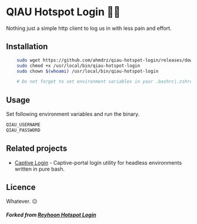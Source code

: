 # QIAU Hotspot Login 🤦🏻‍

Nothing just a simple http client to log us in with less pain and effort.


## Installation

```bash
    sudo wget https://github.com/ahmdrz/qiau-hotspot-login/releases/download/0.0.1/qiau-login-linux -O /usr/local/bin/qiau-hotspot-login
    sudo chmod +x /usr/local/bin/qiau-hotspot-login
    sudo chown $(whoami) /usr/local/bin/qiau-hotspot-login

    # Do not forget to set environment variables in your .bashrc|.zshrc .
```

## Usage

Set following environment variables and run the binary.

```bash
QIAU_USERNAME
QIAU_PASSWORD
```

## Related projects

- [Captive Login](https://github.com/authq/captive-login) - Captive-portal login utility for headless environments written in pure bash.

## Licence

Whatever. 😑

##### Forked from [Reyhoon Hotspot Login](https://github.com/mamal72/reyhoon-hotspot-login)